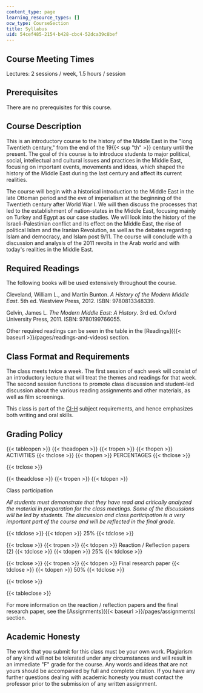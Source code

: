 ```yaml
---
content_type: page
learning_resource_types: []
ocw_type: CourseSection
title: Syllabus
uid: 54cef485-2154-b428-cbc4-52dca39c8bef
---
```


Course Meeting Times
--------------------

Lectures: 2 sessions / week, 1.5 hours / session

Prerequisites
-------------

There are no prerequisites for this course.

Course Description
------------------

This is an introductory course to the history of the Middle East in the "long Twentieth century," from the end of the 19{{< sup "th" >}} century until the present. The goal of this course is to introduce students to major political, social, intellectual and cultural issues and practices in the Middle East, focusing on important events, movements and ideas, which shaped the history of the Middle East during the last century and affect its current realities.

The course will begin with a historical introduction to the Middle East in the late Ottoman period and the eve of imperialism at the beginning of the Twentieth century after World War I. We will then discuss the processes that led to the establishment of nation-states in the Middle East, focusing mainly on Turkey and Egypt as our case studies. We will look into the history of the Israeli-Palestinian conflict and its effect on the Middle East, the rise of political Islam and the Iranian Revolution, as well as the debates regarding Islam and democracy, and Islam post 9/11. The course will conclude with a discussion and analysis of the 2011 revolts in the Arab world and with today's realities in the Middle East.

Required Readings
-----------------

The following books will be used extensively throughout the course.

Cleveland, William L., and Martin Bunton. _A History of the Modern Middle East_. 5th ed. Westview Press, 2012. ISBN: 9780813348339.

Gelvin, James L. _The Modern Middle East: A History_. 3rd ed. Oxford University Press, 2011. ISBN: 9780199766055.

Other required readings can be seen in the table in the [Readings]({{< baseurl >}}/pages/readings-and-videos) section.

Class Format and Requirements
-----------------------------

The class meets twice a week. The first session of each week will consist of an introductory lecture that will treat the themes and readings for that week. The second session functions to promote class discussion and student-led discussion about the various reading assignments and other materials, as well as film screenings.

This class is part of the [CI-H](http://web.mit.edu/commreq/cih.html) subject requirements, and hence emphasizes both writing and oral skills.

Grading Policy
--------------

{{< tableopen >}}
{{< theadopen >}}
{{< tropen >}}
{{< thopen >}}
ACTIVITIES
{{< thclose >}}
{{< thopen >}}
PERCENTAGES
{{< thclose >}}

{{< trclose >}}

{{< theadclose >}}
{{< tropen >}}
{{< tdopen >}}


Class participation

_All students must demonstrate that they have read and critically analyzed the material in preparation for the class meetings. Some of the discussions will be led by students. The discussion and class participation is a very important part of the course and will be reflected in the final grade._


{{< tdclose >}}
{{< tdopen >}}
25%
{{< tdclose >}}

{{< trclose >}}
{{< tropen >}}
{{< tdopen >}}
Reaction / Reflection papers (2)
{{< tdclose >}}
{{< tdopen >}}
25%
{{< tdclose >}}

{{< trclose >}}
{{< tropen >}}
{{< tdopen >}}
Final research paper
{{< tdclose >}}
{{< tdopen >}}
50%
{{< tdclose >}}

{{< trclose >}}

{{< tableclose >}}

For more information on the reaction / reflection papers and the final research paper, see the [Assignments]({{< baseurl >}}/pages/assignments) section.

Academic Honesty
----------------

The work that you submit for this class must be your own work. Plagiarism of any kind will not be tolerated under any circumstances and will result in an immediate "F" grade for the course. Any words and ideas that are not yours should be accompanied by full and complete citation. If you have any further questions dealing with academic honesty you must contact the professor prior to the submission of any written assignment.